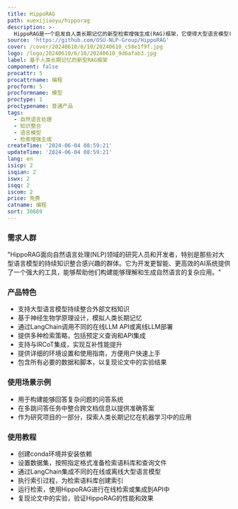 ```yaml
---
title: HippoRAG
path: xuexijiaoyu/hipporag
description: >-
  HippoRAG是一个启发自人类长期记忆的新型检索增强生成(RAG)框架，它使得大型语言模型(LLMs)能够持续地整合跨外部文档的知识。该框架通过实验表明，HippoRAG能够以更低的计算成本提供通常需要昂贵且高延迟迭代LLM流水线的RAG系统能力。
source: 'https://github.com/OSU-NLP-Group/HippoRAG'
cover: /cover/20240610/6/10/20240610_c58e1f9f.jpg
logo: /logo/20240610/6/10/20240610_9d6afab3.jpg
label: 基于人类长期记忆的新型RAG框架
component: false
procattr: 5
procattrname: 编程
procform: 5
procformname: 模型
proctype: 1
proctypename: 普通产品
tags:
  - 自然语言处理
  - 知识整合
  - 语言模型
  - 检索增强生成
createTime: '2024-06-04 08:59:21'
updateTime: '2024-06-04 08:59:21'
lang: en
isicp: 2
isqian: 2
iswx: 2
isqq: 2
iscom: 2
price: 免费
catname: 编程
sort: 30869
---
```




### 需求人群
"HippoRAG面向自然语言处理(NLP)领域的研究人员和开发者，特别是那些对大型语言模型的持续知识整合感兴趣的群体。它为开发更智能、更高效的AI系统提供了一个强大的工具，能够帮助他们构建能够理解和生成自然语言的复杂应用。"

### 产品特色
* 支持大型语言模型持续整合外部文档知识
* 基于神经生物学原理设计，模拟人类长期记忆
* 通过LangChain调用不同的在线LLM API或离线LLM部署
* 提供多种检索策略，包括预定义查询和API集成
* 支持与IRCoT集成，实现互补性能提升
* 提供详细的环境设置和使用指南，方便用户快速上手
* 包含所有必要的数据和脚本，以复现论文中的实验结果

### 使用场景示例
* 用于构建能够回答复杂问题的问答系统
* 在多跳问答任务中整合跨文档信息以提供准确答案
* 作为研究项目的一部分，探索人类长期记忆在机器学习中的应用

### 使用教程
* 创建conda环境并安装依赖
* 设置数据集，按照指定格式准备检索语料库和查询文件
* 通过LangChain集成不同的在线或离线大型语言模型
* 执行索引过程，为检索语料库创建索引
* 运行检索，使用HippoRAG进行在线检索或集成到API中
* 复现论文中的实验，验证HippoRAG的性能和效果

  
